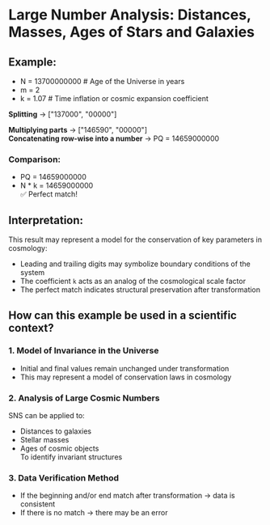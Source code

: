 # Large Number Analysis: Distances, Masses, Ages of Stars and Galaxies

## Example:

- N = 13700000000  # Age of the Universe in years  
- m = 2  
- k = 1.07  # Time inflation or cosmic expansion coefficient  

**Splitting** → ["137000", "00000"]  

**Multiplying parts** → ["146590", "00000"]  
**Concatenating row-wise into a number** → PQ = 14659000000  

### Comparison:

- PQ = 14659000000  
- N * k = 14659000000  
✅ Perfect match!

## Interpretation:

This result may represent a model for the conservation of key parameters in cosmology:

- Leading and trailing digits may symbolize boundary conditions of the system  
- The coefficient `k` acts as an analog of the cosmological scale factor  
- The perfect match indicates structural preservation after transformation  

## How can this example be used in a scientific context?

### 1. Model of Invariance in the Universe

- Initial and final values remain unchanged under transformation  
- This may represent a model of conservation laws in cosmology  

### 2. Analysis of Large Cosmic Numbers

SNS can be applied to:

- Distances to galaxies  
- Stellar masses  
- Ages of cosmic objects  
To identify invariant structures  

### 3. Data Verification Method

- If the beginning and/or end match after transformation → data is consistent  
- If there is no match → there may be an error  
